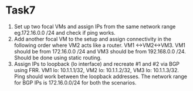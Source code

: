 # Task7
1. Set up two focal VMs and assign IPs from the same network range eg.172.16.0.0 /24 and check if ping works. 
2. Add another focal VM to the setup and assign connectivity in the following order where VM2 acts like a router. VM1 &lt;->VM2&lt;->VM3. VM1 should be from 172.16.0.0 /24 and VM3 should be from 192.168.0.0 /24. Should be done using static routing. 
3. Assign IPs to loopback (lo interface) and recreate #1 and #2 via BGP using FRR. VM1 lo: 10.1.1.1/32, VM2 lo: 10.1.1.2/32, VM3 lo: 10.1.1.3/32. Ping should work between the loopback addresses. The network range for BGP IPs is 172.16.0.0/24 for both the scenarios. 
